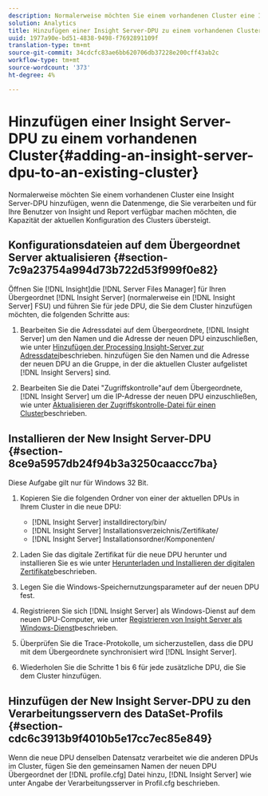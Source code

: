 ```yaml
---
description: Normalerweise möchten Sie einem vorhandenen Cluster eine Insight Server-DPU hinzufügen, wenn die Datenmenge, die Sie verarbeiten und für Ihre Benutzer von Insight und Report verfügbar machen möchten, die Kapazität der aktuellen Konfiguration des Clusters übersteigt.
solution: Analytics
title: Hinzufügen einer Insight Server-DPU zu einem vorhandenen Cluster
uuid: 1977a90e-bd51-4838-9498-f7692891109f
translation-type: tm+mt
source-git-commit: 34cdcfc83ae6bb620706db37228e200cff43ab2c
workflow-type: tm+mt
source-wordcount: '373'
ht-degree: 4%

---
```



# Hinzufügen einer Insight Server-DPU zu einem vorhandenen Cluster{#adding-an-insight-server-dpu-to-an-existing-cluster}

Normalerweise möchten Sie einem vorhandenen Cluster eine Insight Server-DPU hinzufügen, wenn die Datenmenge, die Sie verarbeiten und für Ihre Benutzer von Insight und Report verfügbar machen möchten, die Kapazität der aktuellen Konfiguration des Clusters übersteigt.

## Konfigurationsdateien auf dem Übergeordnet Server aktualisieren {#section-7c9a23754a994d73b722d53f999f0e82}

Öffnen Sie [!DNL Insight]die [!DNL Server Files Manager] für Ihren Übergeordnet [!DNL Insight Server] (normalerweise ein [!DNL Insight Server] FSU) und führen Sie für jede DPU, die Sie dem Cluster hinzufügen möchten, die folgenden Schritte aus:

1. Bearbeiten Sie die Adressdatei auf dem Übergeordnete, [!DNL Insight Server] um den Namen und die Adresse der neuen DPU einzuschließen, wie unter [Hinzufügen der Processing Insight-Server zur Adressdatei](../../../../../home/c-inst-svr/c-install-ins-svr/c-ins-svr-clstrs/c-inst-ins-svr-clstr/c-inst-proc-clstr/c-config-mstr-ins-svr-clstr.md#section-2fe5298180164e8dbaa59ea6b6ff682d)beschrieben. hinzufügen Sie den Namen und die Adresse der neuen DPU an die Gruppe, in der die aktuellen Cluster aufgelistet [!DNL Insight Servers] sind.

1. Bearbeiten Sie die Datei &quot;Zugriffskontrolle&quot;auf dem Übergeordnete, [!DNL Insight Server] um die IP-Adresse der neuen DPU einzuschließen, wie unter [Aktualisieren der Zugriffskontrolle-Datei für einen Cluster](../../../../../home/c-inst-svr/c-install-ins-svr/c-ins-svr-clstrs/c-inst-ins-svr-clstr/c-inst-proc-clstr/c-config-mstr-ins-svr-clstr.md#section-fce1367d92a445168c35e9ca506e7d6b)beschrieben.

## Installieren der New Insight Server-DPU {#section-8ce9a5957db24f94b3a3250caaccc7ba}

Diese Aufgabe gilt nur für Windows 32 Bit.

1. Kopieren Sie die folgenden Ordner von einer der aktuellen DPUs in Ihrem Cluster in die neue DPU:

   * [!DNL Insight Server] installdirectory/bin/
   * [!DNL Insight Server] Installationsverzeichnis/Zertifikate/
   * [!DNL Insight Server] Installationsordner/Komponenten/

1. Laden Sie das digitale Zertifikat für die neue DPU herunter und installieren Sie es wie unter [Herunterladen und Installieren der digitalen Zertifikate](../../../../../home/c-inst-svr/c-install-ins-svr/t-install-proc-inst-svr-dpu/c-dnld-dgtl-cert/c-dnld-dgtl-cert.md#concept-4f79c240492f4e52b6375b4b3bbefa17)beschrieben.
1. Legen Sie die Windows-Speichernutzungsparameter auf der neuen DPU fest.
1. Registrieren Sie sich [!DNL Insight Server] als Windows-Dienst auf dem neuen DPU-Computer, wie unter [Registrieren von Insight Server als Windows-Dienst](../../../../../home/c-inst-svr/c-install-ins-svr/t-install-proc-inst-svr-dpu/c-reg-wdws-svc.md#concept-f2c7aa891d544a2595aa01d0d796a540)beschrieben.

1. Überprüfen Sie die Trace-Protokolle, um sicherzustellen, dass die DPU mit dem Übergeordnete synchronisiert wird [!DNL Insight Server].
1. Wiederholen Sie die Schritte 1 bis 6 für jede zusätzliche DPU, die Sie dem Cluster hinzufügen.

## Hinzufügen der New Insight Server-DPU zu den Verarbeitungsservern des DataSet-Profils {#section-cdc6c3913b9f4010b5e17cc7ec85e849}

Wenn die neue DPU denselben Datensatz verarbeitet wie die anderen DPUs im Cluster, fügen Sie den gemeinsamen Namen der neuen DPU Übergeordnet der [!DNL profile.cfg] Datei hinzu, [!DNL Insight Server] wie unter Angabe der Verarbeitungsserver in Profil.cfg [](../../../../../home/c-inst-svr/c-install-ins-svr/c-ins-svr-clstrs/c-inst-ins-svr-clstr/c-inst-proc-clstr/c-config-prof-run-clstr.md#section-99664e072c21462f91fbafb6d893fcf9)beschrieben.
